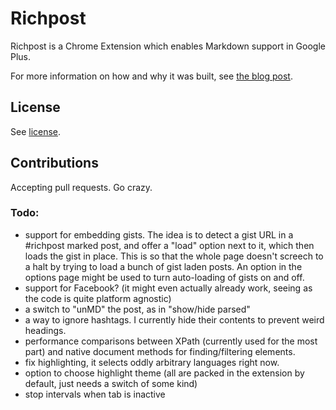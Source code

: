 # Richpost

Richpost is a Chrome Extension which enables Markdown support in Google Plus.

For more information on how and why it was built, see [the blog post](http://www.bitfalls.com/2013/09/markdown-support-in-google-plus-chrome.html).

## License

See [license](LICENSE.md).

## Contributions

Accepting pull requests. Go crazy.

### Todo:

 - support for embedding gists. The idea is to detect a gist URL in a #richpost marked post, and offer a "load" option next to it, which then loads the gist in place. This is so that the whole page doesn't screech to a halt by trying to load a bunch of gist laden posts. An option in the options page might be used to turn auto-loading of gists on and off.
 - support for Facebook? (it might even actually already work, seeing as the code is quite platform agnostic)
 - a switch to "unMD" the post, as in "show/hide parsed"
 - a way to ignore hashtags. I currently hide their contents to prevent weird headings.
 - performance comparisons between XPath (currently used for the most part) and native document methods for finding/filtering elements.
 - fix highlighting, it selects oddly arbitrary languages right now.
 - option to choose highlight theme (all are packed in the extension by default, just needs a switch of some kind)
 - stop intervals when tab is inactive